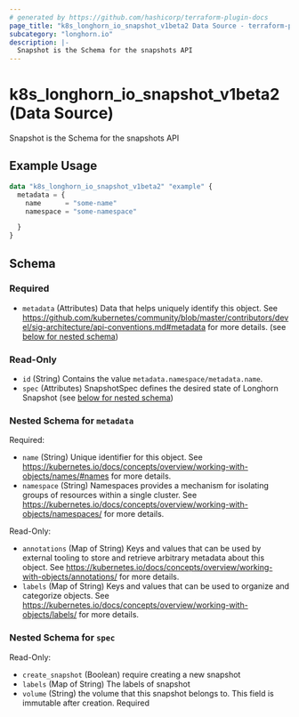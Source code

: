 ```yaml
---
# generated by https://github.com/hashicorp/terraform-plugin-docs
page_title: "k8s_longhorn_io_snapshot_v1beta2 Data Source - terraform-provider-k8s"
subcategory: "longhorn.io"
description: |-
  Snapshot is the Schema for the snapshots API
---
```


# k8s_longhorn_io_snapshot_v1beta2 (Data Source)

Snapshot is the Schema for the snapshots API

## Example Usage

```terraform
data "k8s_longhorn_io_snapshot_v1beta2" "example" {
  metadata = {
    name      = "some-name"
    namespace = "some-namespace"

  }
}
```

<!-- schema generated by tfplugindocs -->
## Schema

### Required

- `metadata` (Attributes) Data that helps uniquely identify this object. See https://github.com/kubernetes/community/blob/master/contributors/devel/sig-architecture/api-conventions.md#metadata for more details. (see [below for nested schema](#nestedatt--metadata))

### Read-Only

- `id` (String) Contains the value `metadata.namespace/metadata.name`.
- `spec` (Attributes) SnapshotSpec defines the desired state of Longhorn Snapshot (see [below for nested schema](#nestedatt--spec))

<a id="nestedatt--metadata"></a>
### Nested Schema for `metadata`

Required:

- `name` (String) Unique identifier for this object. See https://kubernetes.io/docs/concepts/overview/working-with-objects/names/#names for more details.
- `namespace` (String) Namespaces provides a mechanism for isolating groups of resources within a single cluster. See https://kubernetes.io/docs/concepts/overview/working-with-objects/namespaces/ for more details.

Read-Only:

- `annotations` (Map of String) Keys and values that can be used by external tooling to store and retrieve arbitrary metadata about this object. See https://kubernetes.io/docs/concepts/overview/working-with-objects/annotations/ for more details.
- `labels` (Map of String) Keys and values that can be used to organize and categorize objects. See https://kubernetes.io/docs/concepts/overview/working-with-objects/labels/ for more details.


<a id="nestedatt--spec"></a>
### Nested Schema for `spec`

Read-Only:

- `create_snapshot` (Boolean) require creating a new snapshot
- `labels` (Map of String) The labels of snapshot
- `volume` (String) the volume that this snapshot belongs to. This field is immutable after creation. Required
